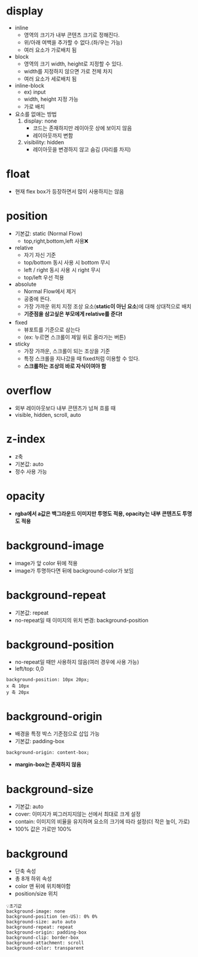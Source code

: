 # display
- inline
    - 영역의 크기가 내부 콘텐츠 크기로 정해진다.
    - 위/아래 여백을 추가할 수 없다.(좌/우는 가능)
    - 여러 요소가 가로배치 됨
- block
    - 영역의 크기 width, height로 지정할 수 있다.
    - width를 지정하지 않으면 가로 전체 차지
    - 여러 요소가 세로배치 됨
- inline-block
    - ex) input
    - width, height 지정 가능
    - 가로 배치
- 요소를 없애는 방법
    1. display: none
        - 코드는 존재하지만 레이아웃 상에 보이지 않음
        - 레이아웃까지 변함
    2. visibility: hidden
        - 레이아웃을 변경하지 않고 숨김 (자리를 차지)
# float
- 현재 flex box가 등장하면서 많이 사용하지는 않음

# position 
- 기본값: static (Normal Flow)
    - top,right,bottom,left 사용❌ 
- relative
    - 자기 자신 기준
    - top/bottom 동시 사용 시 bottom 무시
    - left / right 동시 사용 시 right 무시
    - top/left 우선 적용
- absolute
    - Normal Flow에서 제거
    - 공중에 뜬다.
    - 가장 가까운 위치 지정 조상 요소(**static이 아닌 요소**)에 대해 상대적으로 배치
    - **기준점을 삼고싶은 부모에게 relative를 준다❗**
- fixed
    - 뷰포트를 기준으로 삼는다
    - (ex: 누르면 스크롤이 제일 위로 올라가는 버튼)
- sticky
    - 가장 가까운, 스크롤이 되는 조상을 기준
    - 특정 스크롤을 지나갔을 때 fixed처럼 이용할 수 있다.
    - **스크롤하는 조상의 바로 자식이여야 함**
# overflow
- 외부 레이아웃보다 내부 콘텐츠가 넘쳐 흐를 때
- visible, hidden, scroll, auto
# z-index
- z축
- 기본값: auto
- 정수 사용 가능
# opacity
- **rgba에서 a값은 백그라운드 이미지만 투명도 적용, opacity는 내부 콘텐츠도 투명도 적용**
# background-image
- image가 앞 color 뒤에 적용
- image가 투명하다면 뒤에 background-color가 보임

# background-repeat
- 기본값: repeat
- no-repeat일 때 이미지의 위치 변경: background-position
# background-position
- no-repeat일 때만 사용하지 않음(여러 경우에 사용 가능)
- left/top: 0,0

```
background-position: 10px 20px;
x 축 10px
y 축 20px
```
# background-origin
- 배경을 특정 박스 기준점으로 삽입 가능
- 기본값: padding-box
```
background-origin: content-box;
```
- **margin-box는 존재하지 않음**

# background-size
- 기본값: auto
- cover: 이미지가 찌그러지지않는 선에서 최대로 크게 설정
- contain: 이미지의 비율을 유지하며 요소의 크기에 따라 설정(더 작은 높이, 가로)
- 100% 값은 가로만 100%

# background
- 단축 속성
- 총 8개 하위 속성
- color 맨 뒤에 위치해야함
- position/size 위치

```
💡초기값
background-image: none
background-position (en-US): 0% 0%
background-size: auto auto
background-repeat: repeat
background-origin: padding-box
background-clip: border-box
background-attachment: scroll
background-color: transparent
```